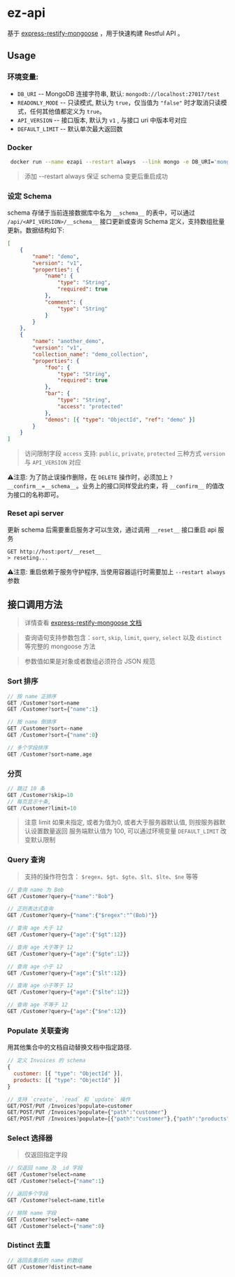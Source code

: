 # ez-api

基于 [express-restify-mongoose](https://florianholzapfel.github.io/express-restify-mongoose/#getting-started) ，用于快速构建 Restful API 。

## Usage

### 环境变量:

- `DB_URI` -- MongoDB 连接字符串, 默认: `mongodb://localhost:27017/test`
- `READONLY_MODE` -- 只读模式, 默认为 `true`，仅当值为 `"false"` 时才取消只读模式，任何其他值都定义为 `true`。
- `API_VERSION` -- 接口版本, 默认为 `v1` , 与接口 uri 中版本号对应
- `DEFAULT_LIMIT` -- 默认单次最大返回数

### Docker

```sh
 docker run --name ezapi --restart always  --link mongo -e DB_URI='mongodb://mongo:27017/test'  -p 3000:3000  ezapi
```

> 添加 --restart always 保证 schema 变更后重启成功

### 设定 Schema

schema 存储于当前连接数据库中名为 `__schema__` 的表中，可以通过 `/api/<API_VERSION>/__schema__` 接口更新或查询 Schema 定义，支持数组批量更新。数据结构如下:

```json
[
    {
        "name": "demo",
      	"version": "v1",
        "properties": {
            "name": {
                "type": "String",
                "required": true
            },
            "comment": {
                "type": "String"
            }
        }
    },
    {
        "name": "another_demo",
        "version": "v1",
        "collection_name": "demo_collection",
        "properties": {
            "foo": {
                "type": "String",
                "required": true
            },
            "bar": {
                "type": "String",
                "access": "protected"
            },
            "demos": [{ "type": "ObjectId", "ref": "demo" }]
        }
    }
]
```

> 访问限制字段  `access` 支持:  `public`, `private`, `protected` 三种方式
> `version` 与 `API_VERSION` 对应

⚠️注意: 为了防止误操作删除，在 `DELETE` 操作时，必须加上 `?__confirm__=__schema__`。业务上的接口同样受此约束，将 `__confirm__` 的值改为接口的名称即可。



### Reset api server

更新 schema 后需要重启服务才可以生效，通过调用 `__reset__` 接口重启 api 服务

```http
GET http://host:port/__reset__
> reseting...
```

⚠️注意: 重启依赖于服务守护程序, 当使用容器运行时需要加上 `--restart always` 参数


## 接口调用方法

> 详情查看 [express-restify-mongoose 文档](https://florianholzapfel.github.io/express-restify-mongoose/#querying) 

> 查询语句支持参数包含：`sort`, `skip`, `limit`, `query`, `select` 以及 `distinct` 等完整的 mongoose 方法

> 参数值如果是对象或者数组必须符合 JSON 规范

### Sort 排序

```js
// 按 name 正排序
GET /Customer?sort=name
GET /Customer?sort={"name":1}

// 按 name 倒排序
GET /Customer?sort=-name
GET /Customer?sort={"name":0}

// 多个字段排序
GET /Customer?sort=name,age
```

### 分页

```js
// 跳过 10 条
GET /Customer?skip=10
// 每页显示十条,
GET /Customer?limit=10
```
> 注意 limit 如果未指定, 或者为值为0, 或者大于服务器默认值, 则按服务器默认设置数量返回
> 服务端默认值为 100, 可以通过环境变量 `DEFAULT_LIMIT` 改变默认限制

### Query 查询

> 支持的操作符包含： `$regex`、`$gt`、`$gte`、`$lt`、`$lte`、`$ne` 等等

```js
// 查询 name 为 Bob
GET /Customer?query={"name":"Bob"}

// 正则表达式查询
GET /Customer?query={"name":{"$regex":"^(Bob)"}}

// 查询 age 大于 12
GET /Customer?query={"age":{"$gt":12}}

// 查询 age 大于等于 12
GET /Customer?query={"age":{"$gte":12}}

// 查询 age 小于 12
GET /Customer?query={"age":{"$lt":12}}

// 查询 age 小于等于 12
GET /Customer?query={"age":{"$lte":12}}

// 查询 age 不等于 12
GET /Customer?query={"age":{"$ne":12}}
```
### Populate 关联查询
用其他集合中的文档自动替换文档中指定路径.

```js
// 定义 Invoices 的 schema
{
  customer: [{ "type": "ObjectId" }],
  products: [{ "type": "ObjectId" }]
}

// 支持 `create`, `read` 和 `update` 操作
GET/POST/PUT /Invoices?populate=customer
GET/POST/PUT /Invoices?populate={"path":"customer"}
GET/POST/PUT /Invoices?populate=[{"path":"customer"},{"path":"products"}]
```

### Select 选择器

> 仅返回指定字段

```js
// 仅返回 name 及 _id 字段
GET /Customer?select=name
GET /Customer?select={"name":1}

// 返回多个字段
GET /Customer?select=name,title

// 排除 name 字段
GET /Customer?select=-name
GET /Customer?select={"name":0}
```

### Distinct 去重

```js
// 返回去重后的 name 的数组
GET /Customer?distinct=name
```